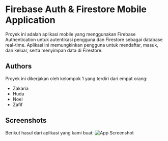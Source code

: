 
# Firebase Auth & Firestore Mobile Application

Proyek ini adalah aplikasi mobile yang menggunakan Firebase Authentication untuk autentikasi pengguna dan Firestore sebagai database real-time. Aplikasi ini memungkinkan pengguna untuk mendaftar, masuk, dan keluar, serta menyimpan data di Firestore.

## Authors
Proyek ini dikerjakan oleh kelompok 1 yang terdiri dari empat orang:

- Zakaria
- Huda
- Noel
- Zafif



## Screenshots
Berikut hasul dari aplikasi yang kami buat:
![App Screenshot](https://via.placeholder.com/468x300?text=App+Screenshot+Here)


